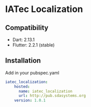 # IATec Localization

## Compatibility

- Dart: 2.13.1
- Flutter: 2.2.1 (stable)

## Installation

Add in your pubspec.yaml

```yaml
iatec_localization:
    hosted:
      name: iatec_localization
      url: http://pub.sdasystems.org
    version: 1.0.1
```